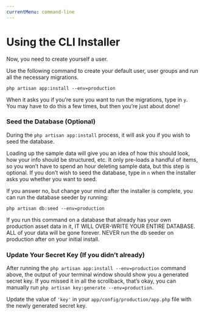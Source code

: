 ```yaml
---
currentMenu: command-line
---
```


# Using the CLI Installer

Now, you need to create yourself a user.

Use the following command to create your default user, user groups and run all the necessary migrations.

```
php artisan app:install --env=production
```

When it asks you if you’re sure you want to run the migrations, type in `y`. You may have to do this a few times, but then you’re just about done!

### Seed the Database (Optional)

During the `php artisan app:install` process, it will ask you if you wish to seed the database.

Loading up the sample data will give you an idea of how this should look, how your info should be structured, etc. It only pre-loads a handful of items, so you won’t have to spend an hour deleting sample data, but this step is optional. If you don’t wish to seed the database, type in `n` when the installer asks you whether you want to seed.

If you answer no, but change your mind after the installer is complete, you can run the database seeder by running:

```
php artisan db:seed --env=production
```

If you run this command on a database that already has your own production asset data in it, IT WILL OVER-WRITE YOUR ENTIRE DATABASE. ALL of your data will be gone forever. NEVER run the db seeder on production after on your initial install.

### Update Your Secret Key (If you didn’t already)

After running the `php artisan app:install --env=production` command above, the output of your terminal window should show you a generated secret key. If you missed it in all the scrollback, that’s okay, you can manually run `php artisan key:generate --env=production`.

Update the value of `'key'` in your `app/config/production/app.php` file with the newly generated secret key.
